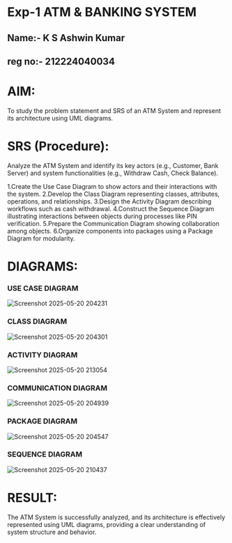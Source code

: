 # Exp-1 ATM & BANKING SYSTEM

## Name:- K S Ashwin Kumar
## reg no:- 212224040034
# AIM:
To study the problem statement and SRS of an ATM System and represent its architecture using UML diagrams.
# SRS (Procedure):
Analyze the ATM System and identify its key actors (e.g., Customer, Bank Server) and system functionalities (e.g., Withdraw Cash, Check Balance).

1.Create the Use Case Diagram to show actors and their interactions with the system.
2.Develop the Class Diagram representing classes, attributes, operations, and relationships.
3.Design the Activity Diagram describing workflows such as cash withdrawal.
4.Construct the Sequence Diagram illustrating interactions between objects during processes like PIN verification.
5.Prepare the Communication Diagram showing collaboration among objects.
6.Organize components into packages using a Package Diagram for modularity.

# DIAGRAMS:
### USE CASE DIAGRAM 
![Screenshot 2025-05-20 204231](https://github.com/user-attachments/assets/bade3e84-1839-42e3-bd4b-816ea6957c64)

### CLASS DIAGRAM
![Screenshot 2025-05-20 204301](https://github.com/user-attachments/assets/b3562b92-1422-4b51-aa2e-f585b36e2eca)

### ACTIVITY DIAGRAM
![Screenshot 2025-05-20 213054](https://github.com/user-attachments/assets/c4a266cd-f48d-4713-8e09-abf187e89692)

### COMMUNICATION DIAGRAM
![Screenshot 2025-05-20 204939](https://github.com/user-attachments/assets/2a331c84-384d-4614-b9bb-890c09a6b98b)

### PACKAGE DIAGRAM
![Screenshot 2025-05-20 204547](https://github.com/user-attachments/assets/667c235a-fd1e-4188-b308-e7c2e036cc64)

### SEQUENCE DIAGRAM
![Screenshot 2025-05-20 210437](https://github.com/user-attachments/assets/8d50669f-595d-45f2-87c9-10b8f5c50e78)


# RESULT:
The ATM System is successfully analyzed, and its architecture is effectively represented using UML diagrams, providing a clear understanding of system structure and behavior.
